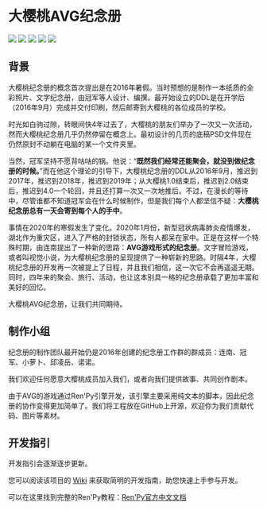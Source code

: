 # 大樱桃AVG纪念册
![](https://img.shields.io/badge/status-developing-yellow) ![](https://img.shields.io/badge/rate-★★★★★-brightgreen) ![](https://img.shields.io/badge/language-Ren'Py-brightgreen) ![](https://img.shields.io/badge/platform-win%20%7C%20osx%20%7C%20html5-lightgrey) ![](https://img.shields.io/badge/stories-1-brightgreen)
## 背景

大樱桃纪念册的概念首次提出是在2016年暑假。当时预想的是制作一本纸质的全彩照片、文字纪念册，由冠军等人设计、编撰。最开始设立的DDL是在开学后（2016年9月）完成并交付印刷，然后邮寄到大樱桃的各位成员的学校。

时光如白驹过隙，转眼间快4年过去了，大樱桃的朋友们举办了一次又一次活动，然而大樱桃纪念册几乎仍然停留在概念上。最初设计的几页的底稿PSD文件现在仍然原封不动躺在电脑的某一个文件夹里。

当然，冠军坚持不愿背咕咕的锅。他说：“**既然我们经常还能聚会，就没到做纪念册的时候。**”而在他这个理论的引导下，大樱桃纪念册的DDL从2016年9月，推迟到2017年，推迟到2018年，推迟到2019年；从大樱桃1.0结束后，推迟到2.0结束后，推迟到4.0一个轮回，并且还打算一次又一次地推后。不过，在漫长的等待中，尽管谁都不知道冠军会在什么时候制作，但是我们每个人都坚信不疑：**大樱桃纪念册总有一天会寄到每个人的手中**。

事情在2020年的寒假发生了变化。2020年1月份，新型冠状病毒肺炎疫情爆发，湖北作为重灾区，进入了严格的封锁状态，所有人都呆在家中。正是在这样一个特殊时期，由连南提出了一种新的思路：**AVG游戏形式的纪念册**。文字冒险游戏，或者叫视觉小说，为大樱桃纪念册的呈现提供了一种崭新的思路。时隔4年，大樱桃纪念册的开发再一次被提上了日程，并且我们相信，这一次它不会再遥遥无期。同时，四年来的聚会、旅行、活动，也让这本别具一格的纪念册承载了更加丰富和美好的回忆。

大樱桃AVG纪念册，让我们共同期待。

## 制作小组

纪念册的制作团队最开始仍是2016年创建的纪念册工作群的群成员：连南、冠军、小萝卜、邱凌岳、诺诺。

我们欢迎任何愿意大樱桃成员加入我们，或者向我们提供故事、共同创作剧本。

由于AVG的游戏通过Ren'Py引擎开发，该引擎主要采用纯文本的脚本，因此纪念册的协作变得更加简单了。我们将工程放在GitHub上开源，欢迎你为我们贡献代码、图片等素材。

## 开发指引

开发指引会逐渐逐步更新。

您可以阅读该项目的 [Wiki](https://github.com/Big-Cherry/album/wiki) 来获取简明的开发指南，助您快速上手参与开发。

可以在这里找到完整的Ren'Py教程：[Ren'Py官方中文文档](http://renpy.cn/doc/index.html)

